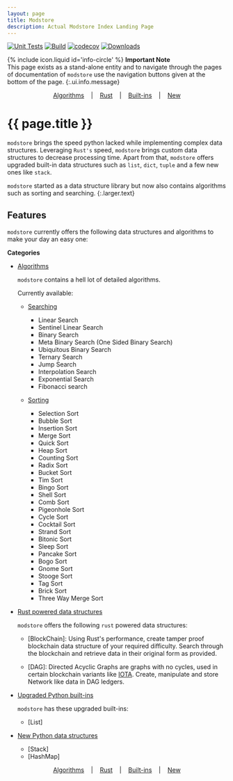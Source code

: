 ```yaml
---
layout: page
title: Modstore
description: Actual Modstore Index Landing Page
---
```


[![Unit Tests](https://github.com/d33p0st/modstore/actions/workflows/tests.yml/badge.svg)](https://github.com/d33p0st/modstore/actions/workflows/tests.yml)
[![Build](https://github.com/d33p0st/modstore/actions/workflows/generate_wheels.yml/badge.svg)](https://github.com/d33p0st/modstore/actions/workflows/generate_wheels.yml)
[![codecov](https://codecov.io/gh/d33p0st/modstore/branch/main/graph/badge.svg?token=P27ASL6TGH)](https://codecov.io/gh/d33p0st/modstore)
[![Downloads](https://static.pepy.tech/badge/modstore)](https://pepy.tech/project/modstore)

<span>{% include icon.liquid id='info-circle' %} <b>Important Note</b></span><br> This page exists as a stand-alone entity and to navigate through the pages of documentation of `modstore` use the navigation buttons given at the bottom of the page.
{:.ui.info.message}

<p align='center'>
    <a href='./algorithms/index.md'>Algorithms</a>
    &nbsp;&nbsp;&nbsp;|&nbsp;&nbsp;&nbsp;
    <a href='./rust/index.mdt'>Rust</a>
    &nbsp;&nbsp;&nbsp;|&nbsp;&nbsp;&nbsp;
    <a href='./builtins/index.md'>Built-ins</a>
    &nbsp;&nbsp;&nbsp;|&nbsp;&nbsp;&nbsp;
    <a href='./new/index.md'>New</a>
</p>

# {{ page.title }}

`modstore` brings the speed python lacked while implementing complex data structures. Leveraging `Rust's` speed, `modstore` brings custom data structures to decrease processing time. Apart from that, `modstore` offers upgraded built-in data structures such as `list`, `dict`, `tuple` and a few new ones like `stack`.

`modstore` started as a data structure library but now also contains algorithms such as sorting and searching.
{:.larger.text}

## Features

`modstore` currently offers the following data structures and algorithms to make your day an easy one:

**Categories**

- [Algorithms](./algorithms/index.md "Algorithms provided under modstore")

  `modstore` contains a hell lot of detailed algorithms.

  Currently available:

  - [Searching](./algorithms/searching.md "Searching Algorithms")
    
    - Linear Search
    - Sentinel Linear Search
    - Binary Search
    - Meta Binary Search (One Sided Binary Search)
    - Ubiquitous Binary Search
    - Ternary Search
    - Jump Search
    - Interpolation Search
    - Exponential Search
    - Fibonacci search

  - [Sorting](./algorithms/sorting.md "Sorting Algorithms")

    - Selection Sort
    - Bubble Sort
    - Insertion Sort
    - Merge Sort
    - Quick Sort
    - Heap Sort
    - Counting Sort
    - Radix Sort
    - Bucket Sort
    - Tim Sort
    - Bingo Sort
    - Shell Sort
    - Comb Sort
    - Pigeonhole Sort
    - Cycle Sort
    - Cocktail Sort
    - Strand Sort
    - Bitonic Sort
    - Sleep Sort
    - Pancake Sort
    - Bogo Sort
    - Gnome Sort
    - Stooge Sort
    - Tag Sort
    - Brick Sort
    - Three Way Merge Sort

- [Rust powered data structures](./rust/index.md)

  `modstore` offers the following `rust` powered data structures:

  - [BlockChain]: Using Rust's performance, create tamper proof blockchain data structure of your required difficulty. Search through the blockchain and retrieve data in their original form as provided.

  - [DAG]: Directed Acyclic Graphs are graphs with no cycles, used in certain blockchain variants like [IOTA](https://www.iota.org). Create, manipulate and store Network like data in DAG ledgers.

- [Upgraded Python built-ins](./builtins/index.md)

  `modstore` has these upgraded built-ins:

  - [List]

- [New Python data structures](./new/index.md)

  - [Stack]
  - [HashMap]

<p align='center'>
    <a href='./algorithms/index.md'>Algorithms</a>
    &nbsp;&nbsp;&nbsp;|&nbsp;&nbsp;&nbsp;
    <a href='./rust/index.mdt'>Rust</a>
    &nbsp;&nbsp;&nbsp;|&nbsp;&nbsp;&nbsp;
    <a href='./builtins/index.md'>Built-ins</a>
    &nbsp;&nbsp;&nbsp;|&nbsp;&nbsp;&nbsp;
    <a href='./new/index.md'>New</a>
</p>